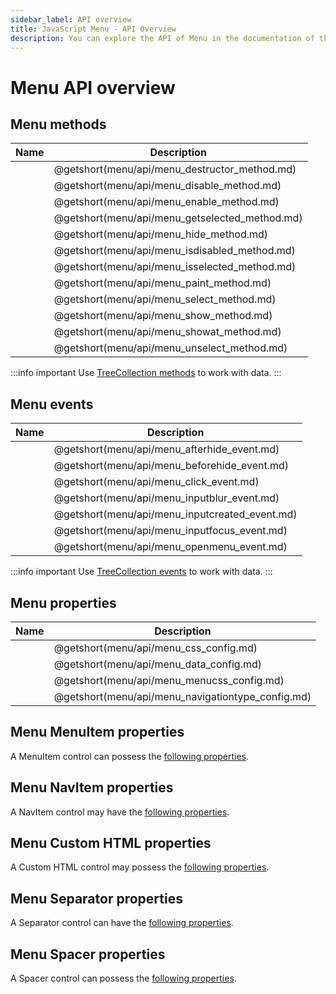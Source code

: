 ```yaml
---
sidebar_label: API overview
title: JavaScript Menu - API Overview 
description: You can explore the API of Menu in the documentation of the DHTMLX JavaScript UI library. Browse developer guides and API reference, try out code examples and live demos, and download a free 30-day evaluation version of DHTMLX Suite.
---
```


# Menu API overview

## Menu methods

| Name                                    | Description                                    |
| --------------------------------------- | ---------------------------------------------- |
| [](menu/api/menu_destructor_method.md)  | @getshort(menu/api/menu_destructor_method.md)  |
| [](menu/api/menu_disable_method.md)     | @getshort(menu/api/menu_disable_method.md)     |
| [](menu/api/menu_enable_method.md)      | @getshort(menu/api/menu_enable_method.md)      |
| [](menu/api/menu_getselected_method.md) | @getshort(menu/api/menu_getselected_method.md) |
| [](menu/api/menu_hide_method.md)        | @getshort(menu/api/menu_hide_method.md)        |
| [](menu/api/menu_isdisabled_method.md)  | @getshort(menu/api/menu_isdisabled_method.md)  |
| [](menu/api/menu_isselected_method.md)  | @getshort(menu/api/menu_isselected_method.md)  |
| [](menu/api/menu_paint_method.md)       | @getshort(menu/api/menu_paint_method.md)       |
| [](menu/api/menu_select_method.md)      | @getshort(menu/api/menu_select_method.md)      |
| [](menu/api/menu_show_method.md)        | @getshort(menu/api/menu_show_method.md)        |
| [](menu/api/menu_showat_method.md)      | @getshort(menu/api/menu_showat_method.md)      |
| [](menu/api/menu_unselect_method.md)    | @getshort(menu/api/menu_unselect_method.md)    |

:::info important
Use [TreeCollection methods](tree_collection.md) to work with data. 
:::

## Menu events

| Name                                    | Description                                    |
| --------------------------------------- | ---------------------------------------------- |
| [](menu/api/menu_afterhide_event.md)    | @getshort(menu/api/menu_afterhide_event.md)    |
| [](menu/api/menu_beforehide_event.md)   | @getshort(menu/api/menu_beforehide_event.md)   |
| [](menu/api/menu_click_event.md)        | @getshort(menu/api/menu_click_event.md)        |
| [](menu/api/menu_inputblur_event.md)    | @getshort(menu/api/menu_inputblur_event.md)    |
| [](menu/api/menu_inputcreated_event.md) | @getshort(menu/api/menu_inputcreated_event.md) |
| [](menu/api/menu_inputfocus_event.md)   | @getshort(menu/api/menu_inputfocus_event.md)   |
| [](menu/api/menu_openmenu_event.md)     | @getshort(menu/api/menu_openmenu_event.md)     |

:::info important
Use [TreeCollection events](tree_collection.md#events) to work with data. 
:::

## Menu properties

| Name                                       | Description                                       |
| ------------------------------------------ | ------------------------------------------------- |
| [](menu/api/menu_css_config.md)            | @getshort(menu/api/menu_css_config.md)            |
| [](menu/api/menu_data_config.md)           | @getshort(menu/api/menu_data_config.md)           |
| [](menu/api/menu_menucss_config.md)        | @getshort(menu/api/menu_menucss_config.md)        |
| [](menu/api/menu_navigationtype_config.md) | @getshort(menu/api/menu_navigationtype_config.md) |

## Menu MenuItem properties

A MenuItem control can possess the [following properties](menu/api/api_menuitem_properties.md).

## Menu NavItem properties

A NavItem control may have the [following properties](menu/api/api_navitem_properties.md).

## Menu Custom HTML properties

A Custom HTML control may possess the [following properties](menu/api/api_customhtml_properties.md).

## Menu Separator properties

A Separator control can have the [following properties](menu/api/api_separator_properties.md).

## Menu Spacer properties

A Spacer control can possess the [following properties](menu/api/api_spacer_properties.md).
